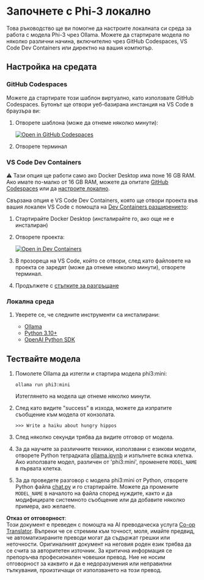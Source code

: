 <!--
CO_OP_TRANSLATOR_METADATA:
{
  "original_hash": "3edae6aebc3d0143037109e8af58f1ac",
  "translation_date": "2025-07-16T18:12:32+00:00",
  "source_file": "md/01.Introduction/01/01.EnvironmentSetup.md",
  "language_code": "bg"
}
-->
# Започнете с Phi-3 локално

Това ръководство ще ви помогне да настроите локалната си среда за работа с модела Phi-3 чрез Ollama. Можете да стартирате модела по няколко различни начина, включително чрез GitHub Codespaces, VS Code Dev Containers или директно на вашия компютър.

## Настройка на средата

### GitHub Codespaces

Можете да стартирате този шаблон виртуално, като използвате GitHub Codespaces. Бутонът ще отвори уеб-базирана инстанция на VS Code в браузъра ви:

1. Отворете шаблона (може да отнеме няколко минути):

    [![Open in GitHub Codespaces](https://github.com/codespaces/badge.svg)](https://codespaces.new/microsoft/phi-3cookbook)

2. Отворете терминал

### VS Code Dev Containers

⚠️ Тази опция ще работи само ако Docker Desktop има поне 16 GB RAM. Ако имате по-малко от 16 GB RAM, можете да опитате [GitHub Codespaces](../../../../../md/01.Introduction/01) или да [настроите локално](../../../../../md/01.Introduction/01).

Свързана опция е VS Code Dev Containers, която ще отвори проекта във вашия локален VS Code с помощта на [Dev Containers разширението](https://marketplace.visualstudio.com/items?itemName=ms-vscode-remote.remote-containers):

1. Стартирайте Docker Desktop (инсталирайте го, ако още не е инсталиран)
2. Отворете проекта:

    [![Open in Dev Containers](https://img.shields.io/static/v1?style=for-the-badge&label=Dev%20Containers&message=Open&color=blue&logo=visualstudiocode)](https://vscode.dev/redirect?url=vscode://ms-vscode-remote.remote-containers/cloneInVolume?url=https://github.com/microsoft/phi-3cookbook)

3. В прозореца на VS Code, който се отвори, след като файловете на проекта се заредят (може да отнеме няколко минути), отворете терминал.
4. Продължете с [стъпките за разгръщане](../../../../../md/01.Introduction/01)

### Локална среда

1. Уверете се, че следните инструменти са инсталирани:

    * [Ollama](https://ollama.com/)
    * [Python 3.10+](https://www.python.org/downloads/)
    * [OpenAI Python SDK](https://pypi.org/project/openai/)

## Тествайте модела

1. Помолете Ollama да изтегли и стартира модела phi3:mini:

    ```shell
    ollama run phi3:mini
    ```

    Изтеглянето на модела ще отнеме няколко минути.

2. След като видите "success" в изхода, можете да изпратите съобщение към модела от конзолата.

    ```shell
    >>> Write a haiku about hungry hippos
    ```

3. След няколко секунди трябва да видите отговор от модела.

4. За да научите за различните техники, използвани с езикови модели, отворете Python тетрадката [ollama.ipynb](../../../../../code/01.Introduce/ollama.ipynb) и изпълнете всяка клетка. Ако използвате модел, различен от 'phi3:mini', променете `MODEL_NAME` в първата клетка.

5. За да проведете разговор с модела phi3:mini от Python, отворете Python файла [chat.py](../../../../../code/01.Introduce/chat.py) и го стартирайте. Можете да промените `MODEL_NAME` в началото на файла според нуждите, както и да модифицирате системното съобщение или да добавите няколко примера, ако желаете.

**Отказ от отговорност**:  
Този документ е преведен с помощта на AI преводаческа услуга [Co-op Translator](https://github.com/Azure/co-op-translator). Въпреки че се стремим към точност, моля, имайте предвид, че автоматизираните преводи могат да съдържат грешки или неточности. Оригиналният документ на неговия роден език трябва да се счита за авторитетен източник. За критична информация се препоръчва професионален човешки превод. Ние не носим отговорност за каквито и да е недоразумения или неправилни тълкувания, произтичащи от използването на този превод.